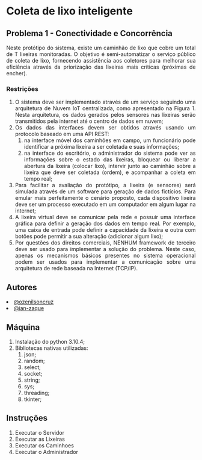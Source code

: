 # Coleta de lixo inteligente

## Problema 1 - Conectividade e Concorrência
<div align="justify">
  Neste protótipo do sistema, existe um caminhão de lixo que cobre um total de T lixeiras monitoradas. O objetivo é semi-automatizar o serviço público de coleta de lixo, fornecendo assistência aos coletores para melhorar sua eficiência através da priorização das lixeiras mais críticas (próximas de encher).
</div>
  
### Restrições
<div align="justify">
  <ol>
    <li> 
       O sistema deve ser implementado através de um serviço seguindo uma arquitetura de Nuvem IoT centralizada, como apresentado na Figura 1. Nesta arquitetura, os dados gerados pelos sensores nas lixeiras serão transmitidos pela internet até o centro de dados em nuvem;
    </li>
    <li> 
      Os dados das interfaces devem ser obtidos através usando um protocolo baseado em uma API REST:  
      <ol> 
        <li> na interface móvel dos caminhões em campo, um funcionário pode identificar a próxima lixeira a ser coletada e suas informações; </li>
        <li> na interface do escritório, o administrador do sistema pode ver as informações sobre o estado das lixeiras, bloquear ou liberar a abertura da lixeira (colocar lixo), intervir junto ao caminhão sobre a lixeira que deve ser coletada (ordem), e acompanhar a coleta em tempo real; </li>
      </ol>
    </li>
    <li> 
      Para facilitar a avaliação do protótipo, a lixeira (e sensores) será simulada através de um software para geração de dados fictícios. Para emular mais perfeitamente o cenário proposto, cada dispositivo lixeira deve ser um processo executado em um computador em algum lugar na internet;
    </li>
    <li>
      A lixeira virtual deve se comunicar pela rede e possuir uma interface gráfica para definir a geração dos dados em tempo real. Por exemplo, uma caixa de entrada pode definir a capacidade da lixeira e outra com botões pode permitir a sua alteração (adicionar algum lixo);
    </li>
    <li>
      Por questões dos direitos comerciais, NENHUM framework de terceiro deve ser usado para implementar a solução do problema. Neste caso, apenas os mecanismos básicos presentes no sistema operacional podem ser usados para implementar a comunicação sobre uma arquitetura de rede baseada na Internet (TCP/IP).
    </li>
  </ol> 
 </div>
 
 ## Autores
<div align="justify">
  <li><a href="https://github.com/ozenilsoncruz">@ozenilsoncruz</a></li>
  <li><a href="https://github.com/ian-zaque">@ian-zaque</a></li>
</div>

## Máquina
<div align="justify">
  <ol>
    <li> 
       Instalação do python 3.10.4;
     </li>
    <li> 
       Bibliotecas nativas utilizadas:
      <ol> 
        <li>json; </li>
        <li>random; </li>
        <li>select; </li>
        <li>socket; </li>
        <li>string; </li>
        <li>sys; </li>
        <li>threading; </li>
        <li>tkinter; </li>
      </ol>
    </li>
  </ol>
</div>

## Instruções
<div align="justify">
   <ol>
    <li> 
       Executar o Servidor
    </li>
     <li> 
       Executar as Lixeiras
    </li>
     <li> 
       Executar os Caminhoes
    </li>
     <li> 
       Executar o Administrador
    </li>
  </ol> 
</div>
